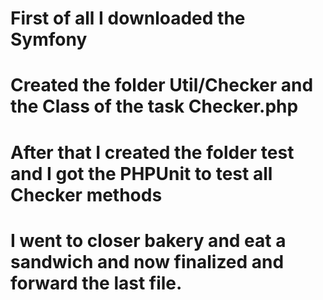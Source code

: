 # First of all I downloaded the Symfony
# Created the folder Util/Checker and the Class of the task Checker.php

# After that I created the folder test and I got the PHPUnit to test all Checker methods
# I went to closer bakery and eat a sandwich and now finalized and forward the last file.